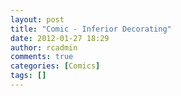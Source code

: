```yaml
---
layout: post
title: "Comic - Inferior Decorating"
date: 2012-01-27 18:29
author: rcadmin
comments: true
categories: [Comics]
tags: []
---
```

<a href="http://bitsmack.com/comics/2012/01/27/comic-inferior-decorating/ ?"><img src="http://dl.bitsmack.com/uploads/2012/01/20120127.jpg" alt="" title="nana nana nana nana ba-by!"  class="alignnone size-full wp-image-2328" /></a>
